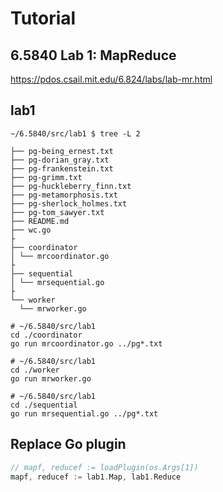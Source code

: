 # Tutorial

## 6.5840 Lab 1: MapReduce

<https://pdos.csail.mit.edu/6.824/labs/lab-mr.html>

## lab1

```
~/6.5840/src/lab1 $ tree -L 2

├── pg-being_ernest.txt
├── pg-dorian_gray.txt
├── pg-frankenstein.txt
├── pg-grimm.txt
├── pg-huckleberry_finn.txt
├── pg-metamorphosis.txt
├── pg-sherlock_holmes.txt
├── pg-tom_sawyer.txt
├── README.md
├── wc.go
├
├── coordinator
│ └── mrcoordinator.go
├
├── sequential
│ └── mrsequential.go
├
└── worker
  └── mrworker.go
```

```shell
# ~/6.5840/src/lab1
cd ./coordinator
go run mrcoordinator.go ../pg*.txt
```

```shell
# ~/6.5840/src/lab1
cd ./worker
go run mrworker.go 
```

```shell
# ~/6.5840/src/lab1
cd ./sequential
go run mrsequential.go ../pg*.txt
```

## Replace Go plugin

```go
// mapf, reducef := loadPlugin(os.Args[1])
mapf, reducef := lab1.Map, lab1.Reduce
```
